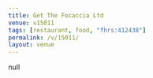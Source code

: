 ```yaml
---
title: Get The Focaccia Ltd
venue: v15011
tags: [restaurant, food, "fhrs:412438"]
permalink: /v/15011/
layout: venue
---
```

null